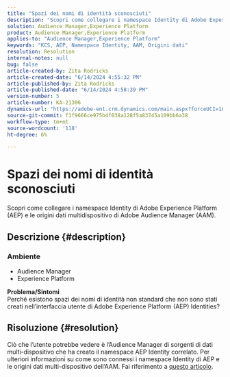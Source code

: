 ```yaml
---
title: "Spazi dei nomi di identità sconosciuti"
description: "Scopri come collegare i namespace Identity di Adobe Experience Platform (AEP) e le origini dati multidispositivo di Adobe Audience Manager (AAM)."
solution: Audience Manager,Experience Platform
product: Audience Manager,Experience Platform
applies-to: "Audience Manager,Experience Platform"
keywords: "KCS, AEP, Namespace Identity, AAM, Origini dati"
resolution: Resolution
internal-notes: null
bug: false
article-created-by: Zita Rodricks
article-created-date: "6/14/2024 4:55:32 PM"
article-published-by: Zita Rodricks
article-published-date: "6/14/2024 4:58:39 PM"
version-number: 5
article-number: KA-21306
dynamics-url: "https://adobe-ent.crm.dynamics.com/main.aspx?forceUCI=1&pagetype=entityrecord&etn=knowledgearticle&id=7e0f51e3-6e2a-ef11-840a-002248084fbb"
source-git-commit: f1f9666ce975b4f038a128f5a83745a109bb6a38
workflow-type: tm+mt
source-wordcount: '118'
ht-degree: 6%

---
```


# Spazi dei nomi di identità sconosciuti


Scopri come collegare i namespace Identity di Adobe Experience Platform (AEP) e le origini dati multidispositivo di Adobe Audience Manager (AAM).

## Descrizione {#description}


### <b>Ambiente</b>

- Audience Manager
- Experience Platform




<b>Problema/Sintomi</b>
<br>Perché esistono spazi dei nomi di identità non standard che non sono stati creati nell’interfaccia utente di Adobe Experience Platform (AEP) Identities?<br>

## Risoluzione {#resolution}


Ciò che l’utente potrebbe vedere è l’Audience Manager di sorgenti di dati multi-dispositivo che ha creato il namespace AEP Identity correlato. Per ulteriori informazioni su come sono connessi i namespace Identity di AEP e le origini dati multi-dispositivo dell’AAM. Fai riferimento a [questo articolo](https://experienceleague.adobe.com/docs/experience-cloud-kcs/kbarticles/KA-21305.html?lang=it).

